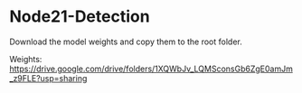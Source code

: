 # Node21-Detection

Download the model weights and copy them to the root folder.

Weights: https://drive.google.com/drive/folders/1XQWbJv_LQMSconsGb6ZgE0amJm_z9FLE?usp=sharing
